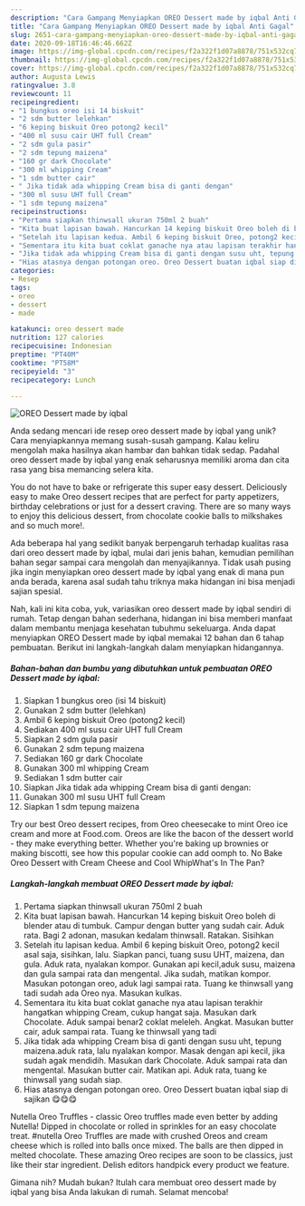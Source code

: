```yaml
---
description: "Cara Gampang Menyiapkan OREO Dessert made by iqbal Anti Gagal"
title: "Cara Gampang Menyiapkan OREO Dessert made by iqbal Anti Gagal"
slug: 2651-cara-gampang-menyiapkan-oreo-dessert-made-by-iqbal-anti-gagal
date: 2020-09-18T16:46:46.662Z
image: https://img-global.cpcdn.com/recipes/f2a322f1d07a8878/751x532cq70/oreo-dessert-made-by-iqbal-foto-resep-utama.jpg
thumbnail: https://img-global.cpcdn.com/recipes/f2a322f1d07a8878/751x532cq70/oreo-dessert-made-by-iqbal-foto-resep-utama.jpg
cover: https://img-global.cpcdn.com/recipes/f2a322f1d07a8878/751x532cq70/oreo-dessert-made-by-iqbal-foto-resep-utama.jpg
author: Augusta Lewis
ratingvalue: 3.8
reviewcount: 11
recipeingredient:
- "1 bungkus oreo isi 14 biskuit"
- "2 sdm butter lelehkan"
- "6 keping biskuit Oreo potong2 kecil"
- "400 ml susu cair UHT full Cream"
- "2 sdm gula pasir"
- "2 sdm tepung maizena"
- "160 gr dark Chocolate"
- "300 ml whipping Cream"
- "1 sdm butter cair"
- " Jika tidak ada whipping Cream bisa di ganti dengan"
- "300 ml susu UHT full Cream"
- "1 sdm tepung maizena"
recipeinstructions:
- "Pertama siapkan thinwsall ukuran 750ml 2 buah"
- "Kita buat lapisan bawah. Hancurkan 14 keping biskuit Oreo boleh di blender atau di tumbuk. Campur dengan butter yang sudah cair. Aduk rata. Bagi 2 adonan, masukan kedalam thinwsall. Ratakan. Sisihkan"
- "Setelah itu lapisan kedua. Ambil 6 keping biskuit Oreo, potong2 kecil asal saja, sisihkan, lalu. Siapkan panci, tuang susu UHT, maizena, dan gula. Aduk rata, nyalakan kompor. Gunakan api kecil,aduk susu, maizena dan gula sampai rata dan mengental. Jika sudah, matikan kompor. Masukan potongan oreo, aduk lagi sampai rata. Tuang ke thinwsall yang tadi sudah ada Oreo nya. Masukan kulkas."
- "Sementara itu kita buat coklat ganache nya atau lapisan terakhir hangatkan whipping Cream, cukup hangat saja. Masukan dark Chocolate. Aduk sampai benar2 coklat meleleh. Angkat. Masukan butter cair, aduk sampai rata. Tuang ke thinwsall yang tadi"
- "Jika tidak ada whipping Cream bisa di ganti dengan susu uht, tepung maizena.aduk rata, lalu nyalakan kompor. Masak dengan api kecil, jika sudah agak mendidih. Masukan dark Chocolate. Aduk sampai rata dan mengental. Masukan butter cair. Matikan api. Aduk rata, tuang ke thinwsall yang sudah siap."
- "Hias atasnya dengan potongan oreo. Oreo Dessert buatan iqbal siap di sajikan 😋😋😋"
categories:
- Resep
tags:
- oreo
- dessert
- made

katakunci: oreo dessert made 
nutrition: 127 calories
recipecuisine: Indonesian
preptime: "PT40M"
cooktime: "PT58M"
recipeyield: "3"
recipecategory: Lunch

---
```



![OREO Dessert made by iqbal](https://img-global.cpcdn.com/recipes/f2a322f1d07a8878/751x532cq70/oreo-dessert-made-by-iqbal-foto-resep-utama.jpg)

Anda sedang mencari ide resep oreo dessert made by iqbal yang unik? Cara menyiapkannya memang susah-susah gampang. Kalau keliru mengolah maka hasilnya akan hambar dan bahkan tidak sedap. Padahal oreo dessert made by iqbal yang enak seharusnya memiliki aroma dan cita rasa yang bisa memancing selera kita.

You do not have to bake or refrigerate this super easy dessert. Deliciously easy to make Oreo dessert recipes that are perfect for party appetizers, birthday celebrations or just for a dessert craving. There are so many ways to enjoy this delicious dessert, from chocolate cookie balls to milkshakes and so much more!.

Ada beberapa hal yang sedikit banyak berpengaruh terhadap kualitas rasa dari oreo dessert made by iqbal, mulai dari jenis bahan, kemudian pemilihan bahan segar sampai cara mengolah dan menyajikannya. Tidak usah pusing jika ingin menyiapkan oreo dessert made by iqbal yang enak di mana pun anda berada, karena asal sudah tahu triknya maka hidangan ini bisa menjadi sajian spesial.


Nah, kali ini kita coba, yuk, variasikan oreo dessert made by iqbal sendiri di rumah. Tetap dengan bahan sederhana, hidangan ini bisa memberi manfaat dalam membantu menjaga kesehatan tubuhmu sekeluarga. Anda dapat menyiapkan OREO Dessert made by iqbal memakai 12 bahan dan 6 tahap pembuatan. Berikut ini langkah-langkah dalam menyiapkan hidangannya.

<!--inarticleads1-->

##### Bahan-bahan dan bumbu yang dibutuhkan untuk pembuatan OREO Dessert made by iqbal:

1. Siapkan 1 bungkus oreo (isi 14 biskuit)
1. Gunakan 2 sdm butter (lelehkan)
1. Ambil 6 keping biskuit Oreo (potong2 kecil)
1. Sediakan 400 ml susu cair UHT full Cream
1. Siapkan 2 sdm gula pasir
1. Gunakan 2 sdm tepung maizena
1. Sediakan 160 gr dark Chocolate
1. Gunakan 300 ml whipping Cream
1. Sediakan 1 sdm butter cair
1. Siapkan  Jika tidak ada whipping Cream bisa di ganti dengan:
1. Gunakan 300 ml susu UHT full Cream
1. Siapkan 1 sdm tepung maizena


Try our best Oreo dessert recipes, from Oreo cheesecake to mint Oreo ice cream and more at Food.com. Oreos are like the bacon of the dessert world - they make everything better. Whether you&#39;re baking up brownies or making biscotti, see how this popular cookie can add oomph to. No Bake Oreo Dessert with Cream Cheese and Cool WhipWhat&#39;s In The Pan? 

<!--inarticleads2-->

##### Langkah-langkah membuat OREO Dessert made by iqbal:

1. Pertama siapkan thinwsall ukuran 750ml 2 buah
1. Kita buat lapisan bawah. Hancurkan 14 keping biskuit Oreo boleh di blender atau di tumbuk. Campur dengan butter yang sudah cair. Aduk rata. Bagi 2 adonan, masukan kedalam thinwsall. Ratakan. Sisihkan
1. Setelah itu lapisan kedua. Ambil 6 keping biskuit Oreo, potong2 kecil asal saja, sisihkan, lalu. Siapkan panci, tuang susu UHT, maizena, dan gula. Aduk rata, nyalakan kompor. Gunakan api kecil,aduk susu, maizena dan gula sampai rata dan mengental. Jika sudah, matikan kompor. Masukan potongan oreo, aduk lagi sampai rata. Tuang ke thinwsall yang tadi sudah ada Oreo nya. Masukan kulkas.
1. Sementara itu kita buat coklat ganache nya atau lapisan terakhir hangatkan whipping Cream, cukup hangat saja. Masukan dark Chocolate. Aduk sampai benar2 coklat meleleh. Angkat. Masukan butter cair, aduk sampai rata. Tuang ke thinwsall yang tadi
1. Jika tidak ada whipping Cream bisa di ganti dengan susu uht, tepung maizena.aduk rata, lalu nyalakan kompor. Masak dengan api kecil, jika sudah agak mendidih. Masukan dark Chocolate. Aduk sampai rata dan mengental. Masukan butter cair. Matikan api. Aduk rata, tuang ke thinwsall yang sudah siap.
1. Hias atasnya dengan potongan oreo. Oreo Dessert buatan iqbal siap di sajikan 😋😋😋


Nutella Oreo Truffles - classic Oreo truffles made even better by adding Nutella! Dipped in chocolate or rolled in sprinkles for an easy chocolate treat. #nutella Oreo Truffles are made with crushed Oreos and cream cheese which is rolled into balls once mixed. The balls are then dipped in melted chocolate. These amazing Oreo recipes are soon to be classics, just like their star ingredient. Delish editors handpick every product we feature. 

Gimana nih? Mudah bukan? Itulah cara membuat oreo dessert made by iqbal yang bisa Anda lakukan di rumah. Selamat mencoba!
